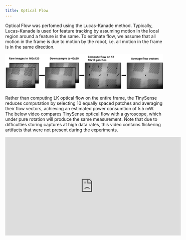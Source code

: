 ```yaml
---
title: Optical Flow
---
```


Optical Flow was perfomed using the Lucas-Kanade method.  Typically, Lucas-Kanade is used for feature tracking by assuming motion in the local region around a feature is the same.  To estimate flow, we assume that all motion in the frame is due to motion by the robot, i.e. all motion in the frame is in the same direction.

![TinySense Optical Flow Process](assets/of_process.png)

Rather than computing LK optical flow on the entire frame, the TinySense reduces computation by selecting 10 equally spaced patches and averaging their flow vectors, achieving an estimated power consumtion of 5.5 mW.  The below video compares TinySense optical flow with a gyroscope, which under pure rotation will produce the same measurement.  Note that due to difficulties storing captures at high data rates, this video contains flickering artifacts that were not present during the experiments.

<div style="text-align: center">
    <iframe width="560" height="315" src="https://www.youtube.com/embed/yuNV8dXP7nA?si=MnZ9sLN-hsS9RQo0" title="YouTube video player" frameborder="0" allow="accelerometer; autoplay; clipboard-write; encrypted-media; gyroscope; picture-in-picture; web-share" referrerpolicy="strict-origin-when-cross-origin" allowfullscreen></iframe>
</div>

